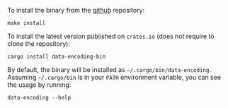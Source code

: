 To install the binary from the [github] repository:

```
make install
```

To install the latest version published on `crates.io` (does not require to clone the repository):

```
cargo install data-encoding-bin
```

By default, the binary will be installed as `~/.cargo/bin/data-encoding`.
Assuming `~/.cargo/bin` is in your `PATH` environment variable, you can see the
usage by running:

```
data-encoding --help
```

[github]: https://github.com/ia0/data-encoding
